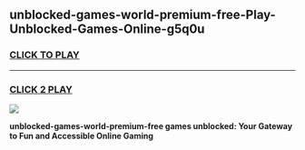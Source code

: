 
## unblocked-games-world-premium-free-Play-Unblocked-Games-Online-g5q0u
<h3>
<a href="https://premium76.site?title=unblocked-games-world-premium-free&ref=25A">CLICK TO PLAY</a></h3>
<hr>

<h3>
<a href="https://premium76.site?title=unblocked-games-world-premium-free&ref=25A">CLICK 2 PLAY</a>
  
</h3>

<a href="https://premium76.site?title=unblocked-games-world-premium-free&ref=25A"><img src="https://clearcache.store/games.png"></a>


**unblocked-games-world-premium-free games unblocked: Your Gateway to Fun and Accessible Online Gaming**
